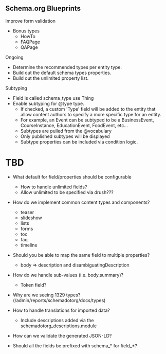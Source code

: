 Schema.org Blueprints
---------------------

Improve form validation

- Bonus types
  - HowTo
  - FAQPage
  - QAPage

Ongoing
- Determine the recommended types per entity type.
- Build out the default schema types properties.
- Build out the unlimited property list.

Subtyping
- Field is called schema_type use Thing
- Enable subtyping for @type type.
  - If checked, a custom 'Type' field will be added to the entity that allow content authors to specify a more specific type for an entity.
  - For example, an Event can be subtyped to be a BusinessEvent, CourseInstance, EducationEvent, FoodEvent, etc...
  - Subtypes are pulled from the @vocabulary
  - Only published subtypes will be displayed
  - Subtype properties can be included via condition logic.


# TBD

- What default for field/properties should be configurable
  - How to handle unlimited fields?
  - Allow unlimited to be specified via drush???

- How do we implement common content types and components?
  - teaser
  - slideshow
  - lists
  - forms
  - toc
  - faq
  - timeline

- Should you be able to map the same field to multiple properties?
  - body => description and disambiguatingDescription

- How do we handle sub-values (i.e. body.summary)?
  - Token field?

- Why are we seeing 1329 types? (/admin/reports/schemadotorg/docs/types)

- How to handle translations for imported data?
  - Include descriptions added via the schemadotorg_descriptions.module

- How can we validate the generated JSON-LD?

- Should all the fields be prefixed with schema_* for field_*?
